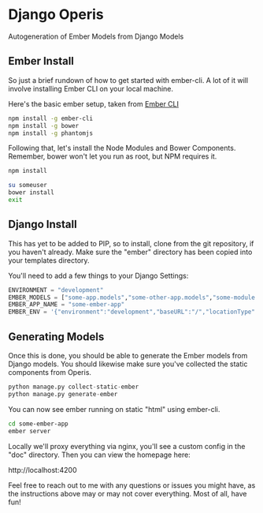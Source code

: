 # Django Operis
Autogeneration of Ember Models from Django Models

## Ember Install

So just a brief rundown of how to get started with ember-cli. A lot of it will involve installing Ember CLI on your local machine.

Here's the basic ember setup, taken from [Ember CLI](http://www.ember-cli.com/) 

```bash
npm install -g ember-cli
npm install -g bower
npm install -g phantomjs
```

Following that, let's install the Node Modules and Bower Components. Remember, bower won't let you run as root, but NPM requires it.

```bash
npm install

su someuser
bower install
exit
```

## Django Install

This has yet to be added to PIP, so to install, clone from the git repository, if you haven't already. Make sure the "ember" directory has been copied into your templates directory.

You'll need to add a few things to your Django Settings:

```python
ENVIRONMENT = "development"
EMBER_MODELS = ["some-app.models","some-other-app.models","some-module.models",]
EMBER_APP_NAME = "some-ember-app"
EMBER_ENV = '{"environment":"development","baseURL":"/","locationType":"auto","EmberENV":{"FEATURES":{}},"APP":{"LOG_ACTIVE_GENERATION":true,"LOG_VIEW_LOOKUPS":true}}'
```

## Generating Models

Once this is done, you should be able to generate the Ember models from Django models. You should likewise make sure you've collected the static components from Operis.

```python
python manage.py collect-static-ember
python manage.py generate-ember
```

You can now see ember running on static "html" using ember-cli.

```bash
cd some-ember-app
ember server
```

Locally we'll proxy everything via nginx, you'll see a custom config in the "doc" directory. Then you can view the homepage here:

http://localhost:4200


Feel free to reach out to me with any questions or issues you might have, as the instructions above may or may not cover everything. Most of all, have fun!
